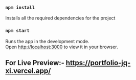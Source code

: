### `npm install`

Installs all the required dependencies for the project

### `npm start`

Runs the app in the development mode.\
Open [http://localhost:3000](http://localhost:3000) to view it in your browser.

## For Live Preview:- https://portfolio-jq-xi.vercel.app/
